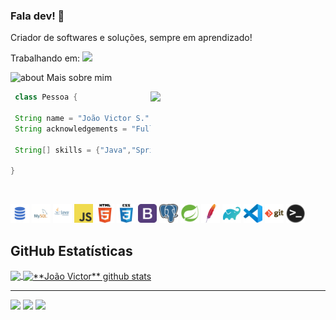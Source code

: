 ### Fala dev! 👋

Criador de softwares e soluções, sempre em aprendizado! <br>
<div text-align="center">
Trabalhando em:    
<img  width="200" src="https://www.xprocess.com.br/wp-content/uploads/2019/06/logo_xprocessP.png" />
<div>

<img width="45" alt="about" src="https://raw.github.com/jovi47/jovi47/master/info.png"> Mais sobre mim

<img align="right" width="280" src="https://media.giphy.com/media/3ov9jNziFTMfzSumAw/giphy.gif" />

```Java
 class Pessoa {

 String name = "João Victor S.";
 String acknowledgements = "FullStack developer";
 
 String[] skills = {"Java","SpringBoot","JavaScript","CSS","HTML","Bootstrap","JSP"};

}
```

<br> 

<code><img height="30" src="https://raw.githubusercontent.com/github/explore/80688e429a7d4ef2fca1e82350fe8e3517d3494d/topics/sql/sql.png"></code>
<code><img height="30" src="https://raw.githubusercontent.com/github/explore/80688e429a7d4ef2fca1e82350fe8e3517d3494d/topics/mysql/mysql.png"></code>
<code><img height="30" src="https://raw.githubusercontent.com/github/explore/80688e429a7d4ef2fca1e82350fe8e3517d3494d/topics/java/java.png"></code>
<code><img height="30" src="https://raw.githubusercontent.com/github/explore/80688e429a7d4ef2fca1e82350fe8e3517d3494d/topics/javascript/javascript.png"></code>
<code><img height="30" src="https://raw.githubusercontent.com/github/explore/80688e429a7d4ef2fca1e82350fe8e3517d3494d/topics/html/html.png"></code>
<code><img height="30" src="https://raw.githubusercontent.com/github/explore/80688e429a7d4ef2fca1e82350fe8e3517d3494d/topics/css/css.png"></code>
<code><img height="30" src="https://raw.githubusercontent.com/github/explore/80688e429a7d4ef2fca1e82350fe8e3517d3494d/topics/bootstrap/bootstrap.png"></code>
<code><img height="30" src="https://raw.githubusercontent.com/github/explore/80688e429a7d4ef2fca1e82350fe8e3517d3494d/topics/postgresql/postgresql.png"></code>
<code><img height="30" src="https://raw.githubusercontent.com/github/explore/80688e429a7d4ef2fca1e82350fe8e3517d3494d/topics/spring-boot/spring-boot.png"></code>
<code><img height="30" src="https://raw.githubusercontent.com/github/explore/80688e429a7d4ef2fca1e82350fe8e3517d3494d/topics/maven/maven.png"></code>
<code><img height="30" src="https://raw.githubusercontent.com/github/explore/80688e429a7d4ef2fca1e82350fe8e3517d3494d/topics/gradle/gradle.png"></code>
<code><img height="30" src="https://raw.githubusercontent.com/github/explore/80688e429a7d4ef2fca1e82350fe8e3517d3494d/topics/visual-studio-code/visual-studio-code.png"></code>
<code><img height="30" src="https://raw.githubusercontent.com/github/explore/80688e429a7d4ef2fca1e82350fe8e3517d3494d/topics/git/git.png"></code>
<code><img height="30" src="https://raw.githubusercontent.com/github/explore/80688e429a7d4ef2fca1e82350fe8e3517d3494d/topics/terminal/terminal.png"></code>

## **GitHub Estatísticas**

<div>
<a href="https://github.com/jovi47">
  <img align="center" src="https://github-readme-stats.vercel.app/api/top-langs/?username=jovi47&theme=dracula&hide_langs_below=1" />
</a>

<a href="https://github.com/jovi47">
 <img align="center" src="https://github-readme-stats.vercel.app/api?username=jovi47&show_icons=true&theme=dracula&line_height=27" alt="**João Victor** github stats"/>
</a>
</div>

<hr size="1">

<div>
  <a href="https://instagram.com/joaov_47" target="_blank"><img src="https://img.shields.io/badge/-Instagram-%23E4405F?style=for-the-badge&logo=instagram&logoColor=white" target="_blank"></a>
  <a href = "mailto:jovi47profissional@gmai.com"><img src="https://img.shields.io/badge/Gmail-D14836?style=for-the-badge&logo=gmail&logoColor=white" target="_blank"></a>
  <a href="https://www.linkedin.com/in/jovi47" target="_blank"><img src="https://img.shields.io/badge/-LinkedIn-%230077B5?style=for-the-badge&logo=linkedin&logoColor=white" target="_blank"></a>   
</div>


